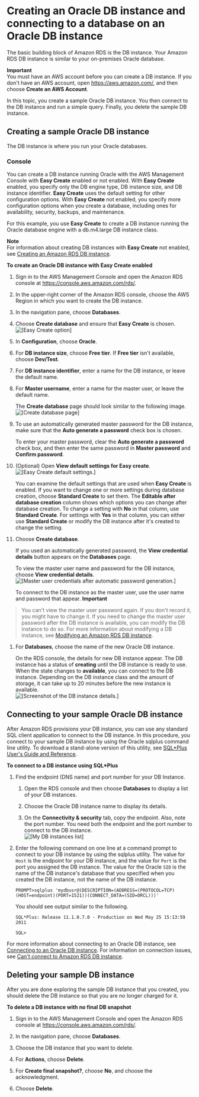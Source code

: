 # Creating an Oracle DB instance and connecting to a database on an Oracle DB instance<a name="CHAP_GettingStarted.CreatingConnecting.Oracle"></a>

The basic building block of Amazon RDS is the DB instance\. Your Amazon RDS DB instance is similar to your on\-premises Oracle database\. 

**Important**  
You must have an AWS account before you can create a DB instance\. If you don't have an AWS account, open [https://aws\.amazon\.com/](https://aws.amazon.com/), and then choose **Create an AWS Account**\. 

In this topic, you create a sample Oracle DB instance\. You then connect to the DB instance and run a simple query\. Finally, you delete the sample DB instance\. 

## Creating a sample Oracle DB instance<a name="CHAP_GettingStarted.Creating.Oracle"></a>

The DB instance is where you run your Oracle databases\.

### Console<a name="CHAP_GettingStarted.Creating.Oracle.Console"></a>

You can create a DB instance running Oracle with the AWS Management Console with **Easy Create** enabled or not enabled\. With **Easy Create** enabled, you specify only the DB engine type, DB instance size, and DB instance identifier\. **Easy Create** uses the default setting for other configuration options\. With **Easy Create** not enabled, you specify more configuration options when you create a database, including ones for availability, security, backups, and maintenance\.

For this example, you use **Easy Create** to create a DB instance running the Oracle database engine with a db\.m4\.large DB instance class\.

**Note**  
For information about creating DB instances with **Easy Create** not enabled, see [Creating an Amazon RDS DB instance](USER_CreateDBInstance.md)\.

**To create an Oracle DB instance with Easy Create enabled**

1. Sign in to the AWS Management Console and open the Amazon RDS console at [https://console\.aws\.amazon\.com/rds/](https://console.aws.amazon.com/rds/)\.

1. In the upper\-right corner of the Amazon RDS console, choose the AWS Region in which you want to create the DB instance\.

1. In the navigation pane, choose **Databases**\.

1. Choose **Create database** and ensure that **Easy Create** is chosen\.  
![\[Easy Create option\]](http://docs.aws.amazon.com/AmazonRDS/latest/UserGuide/images/easy-create-option.png)

1. In **Configuration**, choose **Oracle**\.

1. For **DB instance size**, choose **Free tier**\. If **Free tier** isn't available, choose **Dev/Test**\.

1. For **DB instance identifier**, enter a name for the DB instance, or leave the default name\.

1. For **Master username**, enter a name for the master user, or leave the default name\.

   The **Create database** page should look similar to the following image\.  
![\[Create database page\]](http://docs.aws.amazon.com/AmazonRDS/latest/UserGuide/images/easy-create-oracle.png)

1. To use an automatically generated master password for the DB instance, make sure that the **Auto generate a password** check box is chosen\.

   To enter your master password, clear the **Auto generate a password** check box, and then enter the same password in **Master password** and **Confirm password**\.

1. \(Optional\) Open **View default settings for Easy create**\.  
![\[Easy Create default settings.\]](http://docs.aws.amazon.com/AmazonRDS/latest/UserGuide/images/easy-create-view-default-settings.png)

   You can examine the default settings that are used when **Easy Create** is enabled\. If you want to change one or more settings during database creation, choose **Standard Create** to set them\. The **Editable after database creation** column shows which options you can change after database creation\. To change a setting with **No** in that column, use **Standard Create**\. For settings with **Yes** in that column, you can either use **Standard Create** or modify the DB instance after it's created to change the setting\.

1. Choose **Create database**\.

   If you used an automatically generated password, the **View credential details** button appears on the **Databases** page\.

   To view the master user name and password for the DB instance, choose **View credential details**\.  
![\[Master user credentials after automatic password generation.\]](http://docs.aws.amazon.com/AmazonRDS/latest/UserGuide/images/easy-create-credentials.png)

   To connect to the DB instance as the master user, use the user name and password that appear\.
**Important**  
>You can't view the master user password again\. If you don't record it, you might have to change it\. If you need to change the master user password after the DB instance is available, you can modify the DB instance to do so\. For more information about modifying a DB instance, see [Modifying an Amazon RDS DB instance](Overview.DBInstance.Modifying.md)\.

1. For **Databases**, choose the name of the new Oracle DB instance\.

   On the RDS console, the details for new DB instance appear\. The DB instance has a status of **creating** until the DB instance is ready to use\. When the state changes to **available**, you can connect to the DB instance\. Depending on the DB instance class and the amount of storage, it can take up to 20 minutes before the new instance is available\.   
![\[Screenshot of the DB instance details.\]](http://docs.aws.amazon.com/AmazonRDS/latest/UserGuide/images/Oracle-Launch05.png)

## Connecting to your sample Oracle DB instance<a name="CHAP_GettingStarted.Connecting.Oracle"></a>

After Amazon RDS provisions your DB instance, you can use any standard SQL client application to connect to the DB instance\. In this procedure, you connect to your sample DB instance by using the Oracle sqlplus command line utility\. To download a stand\-alone version of this utility, see [SQL\*Plus User's Guide and Reference](http://download.oracle.com/docs/cd/B19306_01/server.102/b14357/ape.htm)\. 

**To connect to a DB instance using SQL\*Plus**

1. Find the endpoint \(DNS name\) and port number for your DB Instance\. 

   1. Open the RDS console and then choose **Databases** to display a list of your DB instances\. 

   1. Choose the Oracle DB instance name to display its details\. 

   1. On the **Connectivity & security** tab, copy the endpoint\. Also, note the port number\. You need both the endpoint and the port number to connect to the DB instance\.   
![\[My DB instances list\]](http://docs.aws.amazon.com/AmazonRDS/latest/UserGuide/images/OracleConnect1.png)

1. Enter the following command on one line at a command prompt to connect to your DB instance by using the sqlplus utility\. The value for `Host` is the endpoint for your DB instance, and the value for `Port` is the port you assigned the DB instance\. The value for the Oracle `SID` is the name of the DB instance's database that you specified when you created the DB instance, not the name of the DB instance\. 

   ```
   PROMPT>sqlplus 'mydbusr@(DESCRIPTION=(ADDRESS=(PROTOCOL=TCP)(HOST=endpoint)(PORT=1521))(CONNECT_DATA=(SID=ORCL)))'
   ```

   You should see output similar to the following\. 

   ```
   SQL*Plus: Release 11.1.0.7.0 - Production on Wed May 25 15:13:59 2011
       					
   SQL>
   ```

For more information about connecting to an Oracle DB instance, see [Connecting to an Oracle DB instance](USER_ConnectToOracleInstance.md)\. For information on connection issues, see [Can't connect to Amazon RDS DB instance](CHAP_Troubleshooting.md#CHAP_Troubleshooting.Connecting)\.

## Deleting your sample DB instance<a name="CHAP_GettingStarted.Deleting.Oracle"></a>

After you are done exploring the sample DB instance that you created, you should delete the DB instance so that you are no longer charged for it\. 

**To delete a DB instance with no final DB snapshot**

1. Sign in to the AWS Management Console and open the Amazon RDS console at [https://console\.aws\.amazon\.com/rds/](https://console.aws.amazon.com/rds/)\.

1. In the navigation pane, choose **Databases**\.

1. Choose the DB instance that you want to delete\.

1. For **Actions**, choose **Delete**\.

1. For **Create final snapshot?**, choose **No**, and choose the acknowledgment\.

1. Choose **Delete**\. 